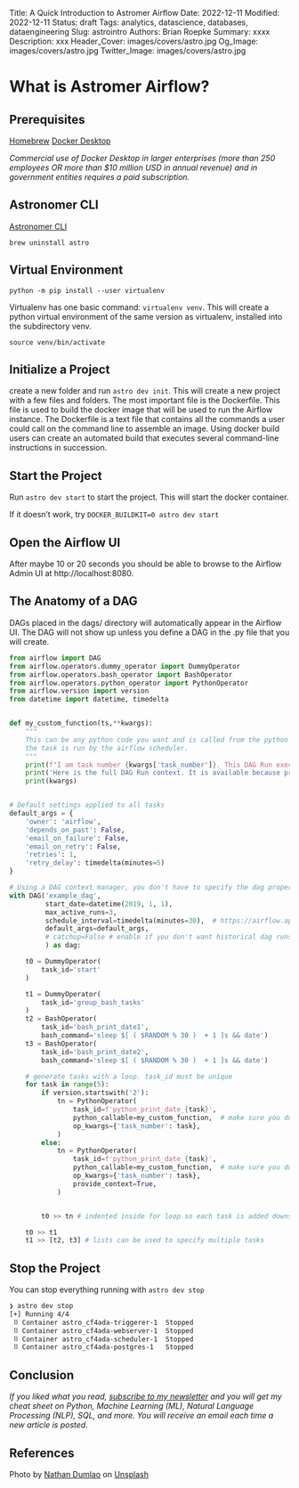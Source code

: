 Title: A Quick Introduction to Astromer Airflow
Date: 2022-12-11
Modified: 2022-12-11
Status: draft
Tags: analytics, datascience, databases, dataengineering
Slug: astrointro
Authors: Brian Roepke
Summary: xxxx
Description: xxx
Header_Cover: images/covers/astro.jpg
Og_Image: images/covers/astro.jpg
Twitter_Image: images/covers/astro.jpg

# What is Astromer Airflow?



## Prerequisites

[Homebrew](https://brew.sh)
[Docker Desktop](https://docs.docker.com/get-docker/)

*Commercial use of Docker Desktop in larger enterprises (more than 250 employees OR more than $10 million USD in annual revenue) and in government entities requires a paid subscription.*

## Astronomer CLI

[Astronomer CLI](https://docs.astronomer.io/astro/cli/install-cli)

`brew uninstall astro`


## Virtual Environment


`python -m pip install --user virtualenv`


Virtualenv has one basic command: `virtualenv venv`. This will create a python virtual environment of the same version as virtualenv, installed into the subdirectory venv.

`source venv/bin/activate`

## Initialize a Project


create a new folder and run `astro dev init`. This will create a new project with a few files and folders. The most important file is the Dockerfile. This file is used to build the docker image that will be used to run the Airflow instance. The Dockerfile is a text file that contains all the commands a user could call on the command line to assemble an image. Using docker build users can create an automated build that executes several command-line instructions in succession.


## Start the Project

Run `astro dev start` to start the project. This will start the docker container.

If it doesn’t work, try `DOCKER_BUILDKIT=0 astro dev start`

## Open the Airflow UI

After maybe 10 or 20 seconds you should be able to browse to the Airflow Admin UI at http://localhost:8080.


## The Anatomy of a DAG

DAGs placed in the dags/ directory will automatically appear in the Airflow UI.  The DAG will not show up unless you define a DAG in the .py file that you will create.


```python
from airflow import DAG
from airflow.operators.dummy_operator import DummyOperator
from airflow.operators.bash_operator import BashOperator
from airflow.operators.python_operator import PythonOperator
from airflow.version import version
from datetime import datetime, timedelta


def my_custom_function(ts,**kwargs):
    """
    This can be any python code you want and is called from the python operator. The code is not executed until
    the task is run by the airflow scheduler.
    """
    print(f"I am task number {kwargs['task_number']}. This DAG Run execution date is {ts} and the current time is {datetime.now()}")
    print('Here is the full DAG Run context. It is available because provide_context=True')
    print(kwargs)


# Default settings applied to all tasks
default_args = {
    'owner': 'airflow',
    'depends_on_past': False,
    'email_on_failure': False,
    'email_on_retry': False,
    'retries': 1,
    'retry_delay': timedelta(minutes=5)
}

# Using a DAG context manager, you don't have to specify the dag property of each task
with DAG('example_dag',
         start_date=datetime(2019, 1, 1),
         max_active_runs=3,
         schedule_interval=timedelta(minutes=30),  # https://airflow.apache.org/docs/stable/scheduler.html#dag-runs
         default_args=default_args,
         # catchup=False # enable if you don't want historical dag runs to run
         ) as dag:

    t0 = DummyOperator(
        task_id='start'
    )

    t1 = DummyOperator(
        task_id='group_bash_tasks'
    )
    t2 = BashOperator(
        task_id='bash_print_date1',
        bash_command='sleep $[ ( $RANDOM % 30 )  + 1 ]s && date')
    t3 = BashOperator(
        task_id='bash_print_date2',
        bash_command='sleep $[ ( $RANDOM % 30 )  + 1 ]s && date')

    # generate tasks with a loop. task_id must be unique
    for task in range(5):
        if version.startswith('2'):
            tn = PythonOperator(
                task_id=f'python_print_date_{task}',
                python_callable=my_custom_function,  # make sure you don't include the () of the function
                op_kwargs={'task_number': task},
            )
        else:
            tn = PythonOperator(
                task_id=f'python_print_date_{task}',
                python_callable=my_custom_function,  # make sure you don't include the () of the function
                op_kwargs={'task_number': task},
                provide_context=True,
            )


        t0 >> tn # indented inside for loop so each task is added downstream of t0

    t0 >> t1
    t1 >> [t2, t3] # lists can be used to specify multiple tasks
```


## Stop the Project

You can stop everything running with `astro dev stop`

```bash
❯ astro dev stop
[+] Running 4/4
 ⠿ Container astro_cf4ada-triggerer-1  Stopped
 ⠿ Container astro_cf4ada-webserver-1  Stopped
 ⠿ Container astro_cf4ada-scheduler-1  Stopped
 ⠿ Container astro_cf4ada-postgres-1   Stopped
 ```

## Conclusion



*If you liked what you read, [subscribe to my newsletter](https://campaign.dataknowsall.com/subscribe) and you will get my cheat sheet on Python, Machine Learning (ML), Natural Language Processing (NLP), SQL, and more. You will receive an email each time a new article is posted.*

## References

Photo by <a href="https://unsplash.com/@nate_dumlao?utm_source=unsplash&utm_medium=referral&utm_content=creditCopyText">Nathan Dumlao</a> on <a href="https://unsplash.com/s/photos/astronomer?utm_source=unsplash&utm_medium=referral&utm_content=creditCopyText">Unsplash</a>
